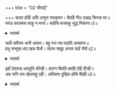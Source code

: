 +++
title = "02 चौपाई"

+++
चलत होहिं अति असुभ भयङ्कर। बैठहिं गीध उडाइ सिरन्ह पर॥  
भयउ कालबस काहु न माना। कहेसि बजावहु जुद्ध निसाना॥1॥  

<details><summary>भावार्थ</summary>

 चलते समय अत्यन्त भयङ्कर अमङ्गल (अपशकुन) होने लगे। गीध उड-उडकर उसके सिरों पर बैठने लगे, किन्तु वह काल के वश था, इससे किसी भी अपशकुन को नहीं मानता था। उसने कहा- युद्ध का डङ्का बजाओ॥1॥  
</details>

चली तमीचर अनी अपारा। बहु गज रथ पदाति असवारा॥  
प्रभु सन्मुख धाए खल कैसें। सलभ समूह अनल कहँ जैसें॥2॥  

<details><summary>भावार्थ</summary>

निशाचरों की अपार सेना चली। उसमें बहुत से हाथी, रथ, घुडसवार और पैदल हैं। वे दुष्ट प्रभु के सामने कैसे दौडे, जैसे पतङ्गों के समूह अग्नि की ओर (जलने के लिए) दौडते हैं॥2॥  
</details>

इहाँ देवतन्ह अस्तुति कीन्ही। दारुन बिपति हमहि एहिं दीन्ही॥  
अब जनि राम खेलावहु एही। अतिसय दुखित होति बैदेही॥3॥  

<details><summary>भावार्थ</summary>

 इधर देवताओं ने स्तुति की कि हे श्री रामजी! इसने हमको दारुण दुःख दिए हैं। अब आप इसे (अधिक) न खेलाइए। जानकीजी बहुत ही दुःखी हो रही हैं॥3॥  
</details>

